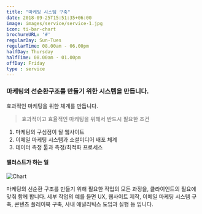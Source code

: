 ```yaml
---
title: "마케팅 시스템 구축"
date: 2018-09-25T15:51:35+06:00
image: images/service/service-1.jpg
icon: ti-bar-chart
brochureURL: '#'
regularDay: Sun-Tues
regularTime: 08.00am - 06.00pm
halfDay: Thursday
halfTime: 08.00am - 01.00pm
offDay: Friday
type : service
---
```


### 마케팅의 선순환구조를 만들기 위한 시스템을 만듭니다. 

효과적인 마케팅을 위한 체계를 만듭니다. 


> 효과적이고 효율적인 마케팅을 위해서 반드시 필요한 조건

1. 마케팅의 구심점이 될 웹사이트 
2. 이메일 마케팅 시스템과 소셜미디어 배포 체계
3. 데이터 측정 툴과 측정/최적화 프로세스

#### 밸러스트가 하는 일

![Chart](../../images/service/service-chart.jpg)

마케팅의 선순환 구조를 만들기 위해 필요한 작업의 모든 과정을, 클라이언트의 필요에 맞춰 함께 합니다. 
세부 작업의 예를 들면 UX, 웹사이트 제작, 이메일 마케팅 시스템 구축, 콘텐츠 플레이북 구축, 사내 애널리틱스 도입과 실행 등 입니다. 